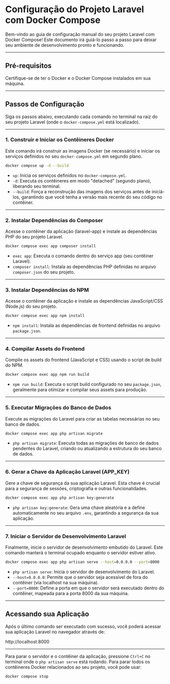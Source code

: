 # Configuração do Projeto Laravel com Docker Compose

Bem-vindo ao guia de configuração manual do seu projeto Laravel com Docker Compose! Este documento irá guiá-lo passo a passo para deixar seu ambiente de desenvolvimento pronto e funcionando.

---

## Pré-requisitos

Certifique-se de ter o Docker e o Docker Compose instalados em sua máquina.

---

## Passos de Configuração

Siga os passos abaixo, executando cada comando no terminal na raiz do seu projeto Laravel (onde o `docker-compose.yml` está localizado).

---

### 1. Construir e Iniciar os Contêineres Docker

Este comando irá construir as imagens Docker (se necessário) e iniciar os serviços definidos no seu `docker-compose.yml` em segundo plano.

```bash
docker compose up -d --build
```

- `up`: Inicia os serviços definidos no `docker-compose.yml`.
- `-d`: Executa os contêineres em modo "detached" (segundo plano), liberando seu terminal.
- `--build`: Força a reconstrução das imagens dos serviços antes de iniciá-los, garantindo que você tenha a versão mais recente do seu código no contêiner.

---

### 2. Instalar Dependências do Composer

Acesse o contêiner da aplicação (laravel-app) e instale as dependências PHP do seu projeto Laravel.

```bash
docker compose exec app composer install
```

- `exec app`: Executa o comando dentro do serviço app (seu contêiner Laravel).
- `composer install`: Instala as dependências PHP definidas no arquivo `composer.json` do seu projeto.

---

### 3. Instalar Dependências do NPM

Acesse o contêiner da aplicação e instale as dependências JavaScript/CSS (Node.js) do seu projeto.

```bash
docker compose exec app npm install
```

- `npm install`: Instala as dependências de frontend definidas no arquivo `package.json`.

---

### 4. Compilar Assets do Frontend

Compile os assets do frontend (JavaScript e CSS) usando o script de build do NPM.

```bash
docker compose exec app npm run build
```

- `npm run build`: Executa o script build configurado no seu `package.json`, geralmente para otimizar e compilar seus assets para produção.

---

### 5. Executar Migrações do Banco de Dados

Execute as migrações do Laravel para criar as tabelas necessárias no seu banco de dados.

```bash
docker compose exec app php artisan migrate
```

- `php artisan migrate`: Executa todas as migrações de banco de dados pendentes do Laravel, criando ou atualizando a estrutura do seu banco de dados.

---

### 6. Gerar a Chave da Aplicação Laravel (APP_KEY)

Gere a chave de segurança da sua aplicação Laravel. Esta chave é crucial para a segurança de sessões, criptografia e outras funcionalidades.

```bash
docker compose exec app php artisan key:generate
```

- `php artisan key:generate`: Gera uma chave aleatória e a define automaticamente no seu arquivo `.env`, garantindo a segurança da sua aplicação.

---

### 7. Iniciar o Servidor de Desenvolvimento Laravel

Finalmente, inicie o servidor de desenvolvimento embutido do Laravel. Este comando manterá o terminal ocupado enquanto o servidor estiver ativo.

```bash
docker compose exec app php artisan serve --host=0.0.0.0 --port=8000
```

- `php artisan serve`: Inicia o servidor de desenvolvimento do Laravel.
- `--host=0.0.0.0`: Permite que o servidor seja acessível de fora do contêiner (via localhost na sua máquina).
- `--port=8000`: Define a porta em que o servidor será executado dentro do contêiner, mapeada para a porta 8000 da sua máquina.

---

## Acessando sua Aplicação

Após o último comando ser executado com sucesso, você poderá acessar sua aplicação Laravel no navegador através de:

http://localhost:8000

---

Para parar o servidor e o contêiner da aplicação, pressione `Ctrl+C` no terminal onde o `php artisan serve` está rodando. Para parar todos os contêineres Docker relacionados ao seu projeto, você pode usar:

```bash
docker compose stop
```
